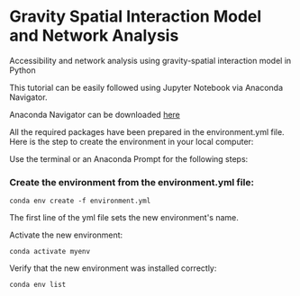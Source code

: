 # Gravity Spatial Interaction Model and Network Analysis

Accessibility and network analysis using gravity-spatial interaction model in Python

This tutorial can be easily followed using Jupyter Notebook via Anaconda Navigator.

Anaconda Navigator can be downloaded [here](https://docs.anaconda.com/anaconda/navigator/install/)

All the required packages have been prepared in the environment.yml file. Here is the step to create the environment in your local computer: 

Use the terminal or an Anaconda Prompt for the following steps:

### Create the environment from the environment.yml file:

```
conda env create -f environment.yml
```

The first line of the yml file sets the new environment's name. 

Activate the new environment: 

```
conda activate myenv
```
Verify that the new environment was installed correctly:

```
conda env list
```





